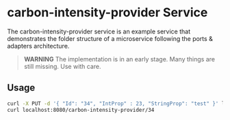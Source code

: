 # carbon-intensity-provider Service

The carbon-intensity-provider service is an example service that demonstrates the folder structure of a microservice following the ports & adapters architecture.

> **WARNING**
> The implementation is in an early stage. Many things are still missing. Use with care.

## Usage

```bash
curl -X PUT -d '{ "Id": "34", "IntProp" : 23, "StringProp": "test" }' localhost:8080/carbon-intensity-provider
curl localhost:8080/carbon-intensity-provider/34
```
